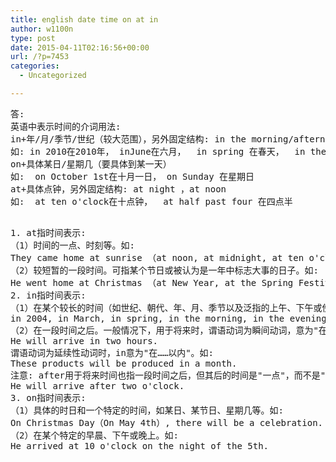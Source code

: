 ```yaml
---
title: english date time on at in
author: w1100n
type: post
date: 2015-04-11T02:16:56+00:00
url: /?p=7453
categories:
  - Uncategorized

---
```

<pre class="best-text mb-10">答: 
英语中表示时间的介词用法: 
in+年/月/季节/世纪（较大范围），另外固定结构: in the morning/afternoon/evening
如: in 2010在2010年， inJune在六月，  in spring 在春天，  in the 1980s 在20世纪80年代
on+具体某日/星期几（要具体到某一天）
如:  on October 1st在十月一日， on Sunday 在星期日
at+具体点钟，另外固定结构: at night ，at noon
如:  at ten o'clock在十点钟，  at half past four 在四点半

<pre id="answer-content-730248919" class="answer-text mb-10">1. at指时间表示:  
（1）时间的一点、时刻等。如: 
They came home at sunrise （at noon, at midnight, at ten o'clock, at daybreak, at dawn）. 
（2）较短暂的一段时间。可指某个节日或被认为是一年中标志大事的日子。如:  
He went home at Christmas （at New Year, at the Spring Festival, at night）. 
2. in指时间表示:  
（1）在某个较长的时间（如世纪、朝代、年、月、季节以及泛指的上午、下午或傍晚等）内。如:  
in 2004, in March, in spring, in the morning, in the evening, etc 
（2）在一段时间之后。一般情况下，用于将来时，谓语动词为瞬间动词，意为"在……以后"。如:  
He will arrive in two hours. 
谓语动词为延续性动词时，in意为"在……以内"。如:  
These products will be produced in a month. 
注意: after用于将来时间也指一段时间之后，但其后的时间是"一点"，而不是"一段"。如:  
He will arrive after two o'clock. 
3. on指时间表示:  
（1）具体的时日和一个特定的时间，如某日、某节日、星期几等。如:  
On Christmas Day（On May 4th）, there will be a celebration. 
（2）在某个特定的早晨、下午或晚上。如:  
He arrived at 10 o'clock on the night of the 5th.